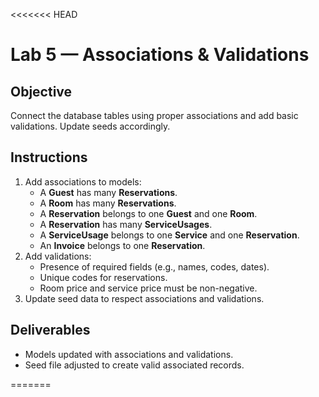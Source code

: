 <<<<<<< HEAD
# Lab 5 — Associations & Validations

## Objective
Connect the database tables using proper associations and add basic validations. Update seeds accordingly.

## Instructions
1. Add associations to models:
   - A **Guest** has many **Reservations**.
   - A **Room** has many **Reservations**.
   - A **Reservation** belongs to one **Guest** and one **Room**.
   - A **Reservation** has many **ServiceUsages**.
   - A **ServiceUsage** belongs to one **Service** and one **Reservation**.
   - An **Invoice** belongs to one **Reservation**.
2. Add validations:
   - Presence of required fields (e.g., names, codes, dates).
   - Unique codes for reservations.
   - Room price and service price must be non-negative.
3. Update seed data to respect associations and validations.

## Deliverables
- Models updated with associations and validations.
- Seed file adjusted to create valid associated records.


=======